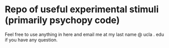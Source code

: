 # Repo of useful experimental stimuli (primarily psychopy code)

Feel free to use anything in here and email me at my last name @ ucla . edu if you have any question.
